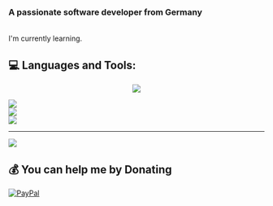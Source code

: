 <h3>A passionate software developer from Germany</h3> <br>
I'm currently learning.


## 💻 Languages and Tools:
<p align="center">
  <a href="https://skillicons.dev">
    <img src="https://skillicons.dev/icons?i=html,css,cs,js,arduino" / >
  </a>




![](https://github-readme-stats.vercel.app/api?username=Migoxx&theme=aura&hide_border=false&include_all_commits=true&count_private=true)<br/>
![](https://nirzak-streak-stats.vercel.app/?user=Migoxx&theme=aura&hide_border=false)<br/>
![](https://github-readme-stats.vercel.app/api/top-langs/?username=Migoxx&theme=aura&hide_border=false&include_all_commits=true&count_private=true&layout=compact)


---
[![](https://visitcount.itsvg.in/api?id=Migoxx&icon=0&color=6)](https://visitcount.itsvg.in)

  ## 💰 You can help me by Donating
  [![PayPal](https://img.shields.io/badge/PayPal-00457C?style=for-the-badge&logo=paypal&logoColor=white)](https://paypal.me/https://www.paypal.com/paypalme/AlexSzysz) 
</p>
  

  






